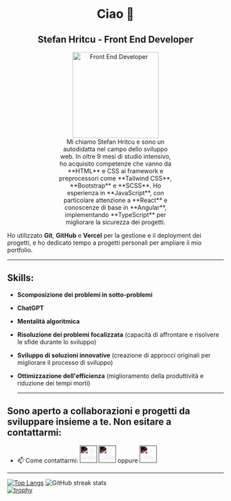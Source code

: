 <h1 align="center">Ciao 👋</h1>
<h2 align="center">Stefan Hritcu - Front End Developer</h2>
<section align="center">
  <img width="200px" height="200px" src="https://media3.giphy.com/media/v1.Y2lkPTc5MGI3NjExamF6bGx3dHNpMWtndjcxd3R2cm9namZrbDlidXlxbzVoOTRzcXJmOCZlcD12MV9pbnRlcm5hbF9naWZfYnlfaWQmY3Q9Zw/QDjpIL6oNCVZ4qzGs7/giphy.gif" alt="Front End Developer">
</section>


<p align="center" style="margin: 0 120px;">Mi chiamo Stefan Hritcu e sono un autodidatta nel campo dello sviluppo web. In oltre 9 mesi di studio intensivo, ho acquisito competenze che vanno da **HTML** e CSS ai framework e preprocessori come **Tailwind CSS**, **Bootstrap** e **SCSS**. Ho esperienza in **JavaScript**, con particolare attenzione a **React** e conoscenze di base in **Angular**, implementando **TypeScript** per migliorare la sicurezza dei progetti.

Ho utilizzato **Git**, **GitHub** e **Vercel** per la gestione e il deployment dei progetti, e ho dedicato tempo a progetti personali per ampliare il mio portfolio.</p>



  <hr/>

## Skills:

- **Scomposizione dei problemi in sotto-problemi**
- **ChatGPT**
- **Mentalità algoritmica**
- **Risoluzione dei problemi focalizzata**
  (capacità di affrontare e risolvere le sfide durante lo sviluppo)
- **Sviluppo di soluzioni innovative**
  (creazione di approcci originali per migliorare il processo di sviluppo)
- **Ottimizzazione dell'efficienza**
  (miglioramento della produttività e riduzione dei tempi morti)
  
  <hr/>

## Sono aperto a collaborazioni e progetti da sviluppare insieme a te. Non esitare a contattarmi:
- 📫 Come contattarmi: 
  <a href="https://www.linkedin.com/in/stefan-hritcu-93b67028a/" target="_blank"><img src='https://cdn.jsdelivr.net/npm/simple-icons@3.0.1/icons/linkedin.svg' alt='linkedin' height='40' style='filter: invert(100%);'></a> 
  <a href="https://www.facebook.com/profile.php?id=100092754104479" target="_blank"><img src='https://cdn.jsdelivr.net/npm/simple-icons@3.0.1/icons/facebook.svg' alt='facebook' height='40' style='filter: invert(100%);'></a> 
  oppure 
  <a href="mailto:shritcu@proton.me" target="_blank"><img src='https://cdn.jsdelivr.net/npm/simple-icons@3.0.1/icons/protonmail.svg' alt='protonmail' height='40' style='filter: invert(100%);'></a>

<hr/>

[![Top Langs](https://github-readme-stats.vercel.app/api/top-langs/?username=stefanhritcu)](https://github.com/anuraghazra/github-readme-stats)
![GitHub streak stats](https://streak-stats.demolab.com/?user=stefanhritcu)  
[![trophy](https://github-profile-trophy.vercel.app/?username=stefanhritcu)](https://github.com/ryo-ma/github-profile-trophy)








